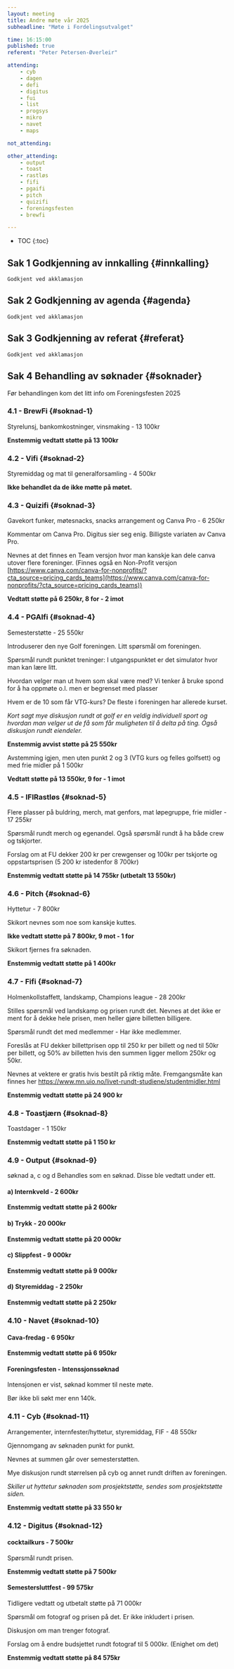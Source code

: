 ```yaml
---
layout: meeting
title: Andre møte vår 2025
subheadline: "Møte i Fordelingsutvalget"

time: 16:15:00
published: true
referent: "Peter Petersen-Øverleir"

attending:
    - cyb
    - dagen
    - defi
    - digitus
    - fui
    - list
    - progsys
    - mikro
    - navet
    - maps

not_attending:

other_attending:
    - output
    - toast
    - rastløs
    - fifi
    - pgaifi
    - pitch
    - quizifi
    - foreningsfesten
    - brewfi

---
```


* TOC
{:toc}


## Sak 1 Godkjenning av innkalling {#innkalling}

    Godkjent ved akklamasjon

## Sak 2 Godkjenning av agenda {#agenda}

    Godkjent ved akklamasjon

## Sak 3 Godkjenning av referat {#referat}

    Godkjent ved akklamasjon

## Sak 4 Behandling av søknader {#soknader}

Før behandlingen kom det litt info om Foreningsfesten 2025

### 4.1 - BrewFi {#soknad-1}

Styrelunsj, bankomkostninger, vinsmaking - 13 100kr

**Enstemmig vedtatt støtte på 13 100kr**

### 4.2 - Vifi {#soknad-2}

Styremiddag og mat til generalforsamling - 4 500kr

**Ikke behandlet da de ikke møtte på møtet.**

### 4.3 - Quizifi {#soknad-3}

Gavekort funker, møtesnacks, snacks arrangement og Canva Pro - 6 250kr

Kommentar om Canva Pro. Digitus sier seg enig.
Billigste variaten av Canva Pro.

Nevnes at det finnes en Team versjon hvor man kanskje kan dele canva utover flere foreninger.
(Finnes også en Non-Profit versjon [https://www.canva.com/canva-for-nonprofits/?cta_source=pricing_cards_teams](https://www.canva.com/canva-for-nonprofits/?cta_source=pricing_cards_teams))

**Vedtatt støtte på 6 250kr, 8 for - 2 imot**

### 4.4 - PGAIfi {#soknad-4}

Semesterstøtte - 25 550kr

Introduserer den nye Golf foreningen.
Litt spørsmål om foreningen.

Spørsmål rundt punktet treninger:
I utgangspunktet er det simulator hvor man kan lære litt.

Hvordan velger man ut hvem som skal være med?
Vi tenker å bruke spond for å ha oppmøte o.l. men er begrenset med plasser

Hvem er de 10 som får VTG-kurs?
De fleste i foreningen har allerede kurset.

*Kort sagt mye diskusjon rundt at golf er en veldig individuell sport og hvordan man velger ut de få som får muligheten til å delta på ting. Også diskusjon rundt eiendeler.*

**Enstemmig avvist støtte på 25 550kr**

Avstemming igjen, men uten punkt 2 og 3 (VTG kurs og felles golfsett) og med frie midler på 1 500kr

**Vedtatt støtte på 13 550kr, 9 for - 1 imot**

### 4.5 - IFIRastløs {#soknad-5}

Flere plasser på buldring, merch, mat genfors, mat løpegruppe, frie midler - 17 255kr

Spørsmål rundt merch og egenandel. Også spørsmål rundt å ha både crew og tskjorter.

Forslag om at FU dekker 200 kr per crewgenser og 100kr per tskjorte og oppstartsprisen (5 200 kr istedenfor 8 700kr)

**Enstemmig vedtatt støtte på 14 755kr (utbetalt 13 550kr)**

### 4.6 - Pitch {#soknad-6}

Hyttetur - 7 800kr

Skikort nevnes som noe som kanskje kuttes.

**Ikke vedtatt støtte på 7 800kr, 9 mot - 1 for**

Skikort fjernes fra søknaden.

**Enstemmig vedtatt støtte på 1 400kr**

### 4.7 - Fifi {#soknad-7}

Holmenkollstaffett, landskamp, Champions league - 28 200kr

Stilles spørsmål ved landskamp og prisen rundt det.
Nevnes at det ikke er ment for å dekke hele prisen, men heller gjøre billetten billigere.

Spørsmål rundt det med medlemmer - Har ikke medlemmer.

Foreslås at FU dekker billettprisen opp til 250 kr per billett og ned til 50kr per billett, og 50% av billetten hvis den summen ligger mellom 250kr og 50kr.

Nevnes at vektere er gratis hvis bestilt på riktig måte. Fremgangsmåte kan finnes her https://www.mn.uio.no/livet-rundt-studiene/studentmidler.html

**Enstemmig vedtatt støtte på 24 900 kr**

### 4.8 - Toastjærn {#soknad-8}

Toastdager - 1 150kr

**Enstemmig vedtatt støtte på 1 150 kr**

### 4.9 - Output {#soknad-9}

søknad a, c og d Behandles som en søknad. Disse ble vedtatt under ett.

#### a) Internkveld - 2 600kr

**Enstemmig vedtatt støtte på 2 600kr**

#### b) Trykk - 20 000kr

**Enstemmig vedtatt støtte på 20 000kr**

#### c) Slippfest - 9 000kr

**Enstemmig vedtatt støtte på 9 000kr**

#### d) Styremiddag - 2 250kr

**Enstemmig vedtatt støtte på 2 250kr**

### 4.10 - Navet {#soknad-10}

#### Cava-fredag - 6 950kr

**Enstemmig vedtatt støtte på 6 950kr**

#### Foreningsfesten - Intenssjonssøknad

Intensjonen er vist, søknad kommer til neste møte.

Bør ikke bli søkt mer enn 140k.

### 4.11 - Cyb {#soknad-11}

Arrangementer, internfester/hyttetur, styremiddag, FIF - 48 550kr

Gjennomgang av søknaden punkt for punkt.

Nevnes at summen går over semesterstøtten.

Mye diskusjon rundt størrelsen på cyb og annet rundt driften av foreningen.

*Skiller ut hyttetur søknaden som prosjektstøtte, sendes som prosjektstøtte siden.*

**Enstemmig vedtatt støtte på 33 550 kr**

### 4.12 - Digitus {#soknad-12}

#### cocktailkurs - 7 500kr

Spørsmål rundt prisen.

**Enstemmig vedtatt støtte på 7 500kr**

#### Semestersluttfest - 99 575kr

Tidligere vedtatt og utbetalt støtte på 71 000kr

Spørsmål om fotograf og prisen på det.
Er ikke inkludert i prisen.

Diskusjon om man trenger fotograf.

Forslag om å endre budsjettet rundt fotograf til 5 000kr. (Enighet om det)

**Enstemmig vedtatt støtte på 84 575kr**
